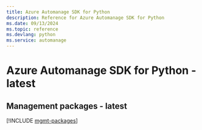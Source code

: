 ```yaml
---
title: Azure Automanage SDK for Python
description: Reference for Azure Automanage SDK for Python
ms.date: 09/13/2024
ms.topic: reference
ms.devlang: python
ms.service: automanage
---
```

# Azure Automanage SDK for Python - latest

## Management packages - latest
[!INCLUDE [mgmt-packages](automanage-mgmt-index.md)]